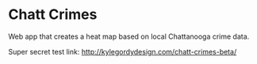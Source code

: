 Chatt Crimes
============

Web app that creates a heat map based on local Chattanooga crime data.

Super secret test link: http://kylegordydesign.com/chatt-crimes-beta/
